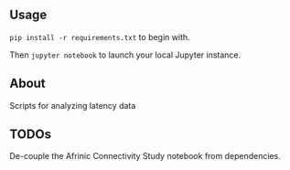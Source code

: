 ## Usage
`pip install -r requirements.txt` to begin with.

Then `jupyter notebook` to launch your local Jupyter instance.

## About
Scripts for analyzing latency data

## TODOs
De-couple the Afrinic Connectivity Study notebook from dependencies.
